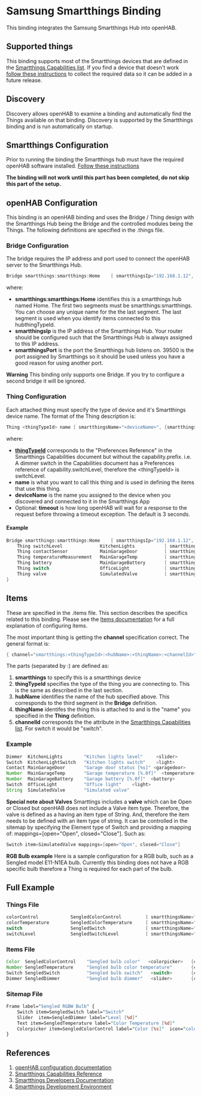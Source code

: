 # Samsung Smartthings Binding

This binding integrates the Samsung Smartthings Hub into openHAB.

## Supported things

This binding supports most of the Smartthings devices that are defined in the [Smartthings Capabilities list](https://developer.smartthings.com/docs/devices/capabilities/capabilities-reference/).
If you find a device that doesn't work [follow these instructions](doc/Troubleshooting.md) to collect the required data so it can be added in a future release.

## Discovery

Discovery allows openHAB to examine a binding and automatically find the Things available on that binding.
Discovery is supported by the Smartthings binding and is run automatically on startup.

## Smartthings Configuration

Prior to running the binding the Smartthings hub must have the required openHAB software installed. [Follow these instructions](doc/SmartthingsInstallation.md)

**The binding will not work until this part has been completed, do not skip this part of the setup.**

## openHAB Configuration

This binding is an openHAB binding and uses the Bridge / Thing design with the Smartthings Hub being the Bridge and the controlled modules being the Things. The following definitions are specified in the .things file.

### Bridge Configuration

The bridge requires the IP address and port used to connect the openHAB server to the Smartthings Hub.

```java
Bridge smartthings:smartthings:Home    [ smartthingsIp="192.168.1.12", smartthingsPort=39500 ] {
```

where:

- **smartthings:smartthings:Home** identifies this is a smartthings hub named Home.
    The first two segments must be smartthings:smartthings.
    You can choose any unique name for the the last segment.
    The last segment is used when you identify items connected to this hubthingTypeId.
- **smartthingsIp** is the IP address of the Smartthings Hub.
    Your router should be configured such that the Smartthings Hub is always assigned to this IP address.
- **smartthingsPort** is the port the Smartthings hub listens on. 39500 is the port assigned by Smartthings so it should be used unless you have a good reason for using another port.

**Warning** This binding only supports one Bridge.
If you try to configure a second bridge it will be ignored.

### Thing Configuration

Each attached thing must specify the type of device and it's Smartthings device name. The format of the Thing description is:

```java
Thing <thingTypeId> name [ smartthingsName="<deviceName>", {smartthingsTimeout=<timeout>} ]
```

where:

- **[thingTypeId](https://developer-preview.smartthings.com/docs/devices/capabilities/capabilities-reference/)** corresponds to the "Preferences Reference" in the Smartthings Capabilities document but without the capability.prefix. i.e. A dimmer switch in the Capabilities document has a Preferences reference of capability.switchLevel, therefore the &lt;thingTypeId&gt; is switchLevel.
- **name** is what you want to call this thing and is used in defining the items that use this thing.
- **deviceName** is the name you assigned to the device when you discovered and connected to it in the Smartthings App
- Optional: **timeout** is how long openHAB will wait for a response to the request before throwing a timeout exception. The default is 3 seconds.

#### Example

```java
Bridge smartthings:smartthings:Home    [ smartthingsIp="192.168.1.12", smartthingsPort=39500 ] {
    Thing switchLevel              KitchenLights           [ smartthingsName="Kitchen lights" ]
    Thing contactSensor            MainGarageDoor          [ smartthingsName="Garage Door Open Sensor" ]
    Thing temperatureMeasurement   MainGarageTemp          [ smartthingsName="Garage Door Open Sensor" ]
    Thing battery                  MainGarageBattery       [ smartthingsName="Garage Door Open Sensor" ]
    Thing switch                   OfficeLight             [ smartthingsName="Office Light", smartthingsTimeout=7 ]
    Thing valve                    SimulatedValve          [ smartthingsName="Simulated Valve" ]
}
```

## Items

These are specified in the .items file. This section describes the specifics related to this binding.
Please see the [Items documentation](https://www.openhab.org/docs/configuration/items.html) for a full explanation of configuring items.

The most important thing is getting the **channel** specification correct. The general format is:

```java
{ channel="smartthings:<thingTypeId>:<hubName>:<thingName>:<channelId>" }
```

The parts (separated by :) are defined as:

1. **smartthings** to specify this is a smartthings device
1. **thingTypeId** specifies the type of the thing  you are connecting to. This is the same as described in the last section.
1. **hubName** identifies the name of the hub specified above. This corresponds to the third segment in the **Bridge** definition.
1. **thingName** identifes the thing this is attached to and is the "name" you specified in the **Thing** definition.
1. **channelId** corresponds the the attribute in the [Smartthings Capabilities list](https://docs.smartthings.com/en/latest/capabilities-reference.html). For switch it would be "switch".

### Example

```java
Dimmer  KitchenLights        "Kitchen lights level"     <slider>          { channel="smartthings:switchLevel:Home:KitchenLights:level" }
Switch  KitchenLightSwitch   "Kitchen lights switch"    <light>           { channel="smartthings:switchLevel:Home:KitchenLights:switch" }
Contact MainGarageDoor       "Garage door status [%s]" <garagedoor>       { channel="smartthings:contactSensor:Home:MainGarageDoor:contact" }
Number  MainGarageTemp       "Garage temperature [%.0f]"  <temperature>   { channel="smartthings:temperatureMeasurement:Home:MainGarageTemp:temperature" }
Number  MainGarageBattery    "Garage battery [%.0f]"  <battery>           { channel="smartthings:battery:Home:MainGarageBattery:battery" }
Switch  OfficeLight          "Office light"    <light>                    { channel="smartthings:switch:Home:OfficeLight:switch" }
String  SimulatedValve       "Simulated valve"                            { channel="smartthings:valve:Home:SimulatedValve:valve" }
```

**Special note about Valves**
Smarttings includes a **valve** which can be Open or Closed but openHAB does not include a Valve item type. Therefore, the valve is defined as a having an item type of String. And, therefore the item needs to be defined with an item type of string. It can be controlled in the sitemap by specifying the Element type of Switch and providing a mapping of: mappings=[open="Open", closed="Close"]. Such as:

```java
Switch item=SimulatedValve mappings=[open="Open", closed="Close"]
```

**RGB Bulb example**
Here is a sample configuration for a RGB bulb, such as a Sengled model E11-N1EA bulb. Currently this binding does not have a RGB specific bulb therefore a Thing is required for each part of the bulb.

## Full Example

### Things File

```java
colorControl            SengledColorControl         [ smartthingsName="Sengled Bulb"]
colorTemperature        SengledColorTemperature     [ smartthingsName="Sengled Bulb"]
switch                  SengledSwitch               [ smartthingsName="Sengled Bulb"]
switchLevel             SengledSwitchLevel          [ smartthingsName="Sengled Bulb"]
```

### Items File

```java
Color  SengledColorControl    "Sengled bulb color"   <colorpicker>   {channel="smartthings:colorControl:Home:SengledColorControl:color"}
Number SengledTemperature     "Sengled bulb color temperature"       {channel="smartthings:colorTemperature:Home:SengledColorTemperature:colorTemperature"}
Switch SengledSwitch          "Sengled bulb switch"   <switch>       {channel="smartthings:switch:Home:SengledSwitch:switch"}
Dimmer SengledDimmer          "Sengled bulb dimmer"   <slider>       {channel="smartthings:switchLevel:Home:SengledSwitchLevel:level"}
```

### Sitemap File

```perl
Frame label="Sengled RGBW Bulb" {
    Switch item=SengledSwitch label="Switch"
    Slider  item=SengledDimmer label="Level [%d]"
    Text item=SengledTemperature label="Color Temperature [%d]"
    Colorpicker item=SengledColorControl label="Color [%s]"  icon="colorwheel"
}
```

## References

1. [openHAB configuration documentation](https://openhab.org/docs/configuration/index.html)
1. [Smartthings Capabilities Reference](https://docs.smartthings.com/en/latest/capabilities-reference.html)
1. [Smartthings Developers Documentation](https://docs.smartthings.com/en/latest/index.html)
1. [Smartthings Development Environment](https://graph.api.smartthings.com/)
